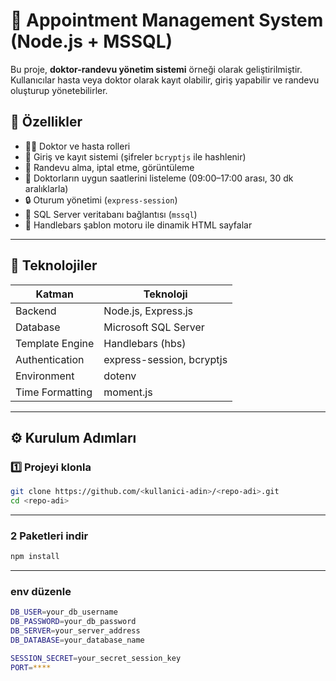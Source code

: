 # 🏥 Appointment Management System (Node.js + MSSQL)

Bu proje, **doktor-randevu yönetim sistemi** örneği olarak geliştirilmiştir.  
Kullanıcılar hasta veya doktor olarak kayıt olabilir, giriş yapabilir ve randevu oluşturup yönetebilirler.

## 🚀 Özellikler

- 👩‍⚕️ Doktor ve hasta rolleri
- 🔐 Giriş ve kayıt sistemi (şifreler `bcryptjs` ile hashlenir)
- 📅 Randevu alma, iptal etme, görüntüleme
- 📆 Doktorların uygun saatlerini listeleme (09:00–17:00 arası, 30 dk aralıklarla)
- 🔒 Oturum yönetimi (`express-session`)
- 🧩 SQL Server veritabanı bağlantısı (`mssql`)
- 🎨 Handlebars şablon motoru ile dinamik HTML sayfalar

---

## 🧱 Teknolojiler

| Katman | Teknoloji |
|--------|------------|
| Backend | Node.js, Express.js |
| Database | Microsoft SQL Server |
| Template Engine | Handlebars (hbs) |
| Authentication | express-session, bcryptjs |
| Environment | dotenv |
| Time Formatting | moment.js |

---

## ⚙️ Kurulum Adımları

### 1️⃣ Projeyi klonla
```bash
git clone https://github.com/<kullanici-adin>/<repo-adi>.git
cd <repo-adi>
```
---
### 2 Paketleri indir
```bash
npm install
```
---
### env düzenle
```bash
DB_USER=your_db_username
DB_PASSWORD=your_db_password
DB_SERVER=your_server_address
DB_DATABASE=your_database_name

SESSION_SECRET=your_secret_session_key
PORT=****
```
